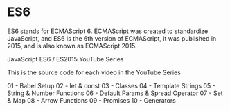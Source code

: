 # ES6
ES6 stands for ECMAScript 6. ECMAScript was created to standardize JavaScript, and ES6 is the 6th version of ECMAScript, it was published in 2015, and is also known as ECMAScript 2015.

JavaScript ES6 / ES2015 YouTube Series

This is the source code for each video in the YouTube Series

01 - Babel Setup 02 - let & const 03 - Classes 04 - Template Strings 05 - String & Number Functions 06 - Default Params & Spread Operator 07 - Set & Map 08 - Arrow Functions 09 - Promises 10 - Generators
